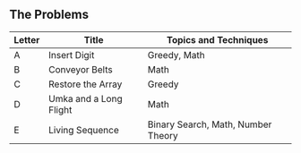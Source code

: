 ## The Problems

|  Letter | Title                     | Topics and Techniques                          |
|---------|---------------------------|-----------------------------|
|  A | Insert Digit         | Greedy, Math                     |
|  B | Conveyor Belts            |Math                       |
|  C | Restore the Array           |Greedy                      |
|  D | Umka and a Long Flight          |Math                      |
|  E | Living Sequence          |Binary Search, Math, Number Theory                      |
